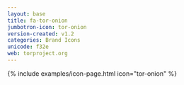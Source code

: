 ```yaml
---
layout: base
title: fa-tor-onion
jumbotron-icon: tor-onion
version-created: v1.2
categories: Brand Icons
unicode: f32e
web: torproject.org
---
```


{% include examples/icon-page.html icon="tor-onion" %}

